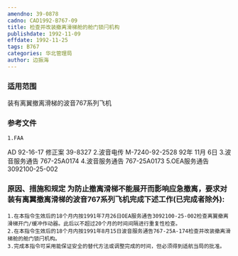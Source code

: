 ```yaml
---
amendno: 39-0878
cadno: CAD1992-B767-09
title: 检查并改装撤离滑梯舱的舱门锁闩机构
publishdate: 1992-11-09
effdate: 1992-11-25
tags: B767
categories: 华北管理局
author: 边振海
---
```


### 适用范围 
装有离翼撤离滑梯的波音767系列飞机

### 参考文件
    1.FAA 
AD 92-16-17  修正案 39-8327 
    2.波音电传 M-7240-92-2528 92年 11月 6日
    3.波音服务通告 767-25A0174 
    4.波音服务通告 767-25A0173 
    5.OEA服务通告 3092100-25-002 


### 原因、措施和规定 为防止撤离滑梯不能展开而影响应急撤离，要求对装有离翼撤离滑梯的波音767系列飞机完成下述工作(已完成者除外): 
    1.在本指令生效后的18个月内按1991年7月26日OEA服务通告3092100-25-002检查离翼撤离滑梯开门/缓冲作动器。此后以不超过20个月的时间间隔进行重复性检查。 
    2.在本指令生效后的18个月内按1991年8月15日波音服务通告767-25A-174检查并改装撤离滑梯舱的舱门锁闩机构。 
    3.完成本指令可采用能保证安全的替代方法或调整完成的时间，但必须得到适航当局的批准。

  
